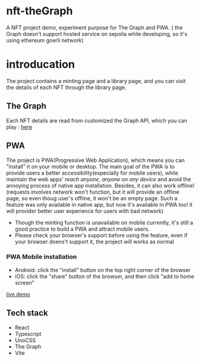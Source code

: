 # nft-theGraph

A NFT project demo, experiment purpose for The Graph and PWA. ( the Graph doesn't support hosted service on sepolia while developing, so it's using ethereum goerli network)

# introducation

The project contains a minting page and a library page, and you can visit the details of each NFT through the library page.

## The Graph

Each NFT details are read from customized the Graph API, which you can play : [here](https://thegraph.com/hosted-service/subgraph/ricy137/fake-doodles)

## PWA

The project is PWA(Progressive Web Application), which means you can "install" it on your mobile or desktop.
The main goal of the PWA is to provide users a better accessibility(especially for mobile users), while maintain the web apps' _reach anyone, anyone on any device_ and avoid the annoying process of native app installation. Besides, it can also work offline! (requests involves network won't function, but it will provide an offline page, so even thoug user's offline, it won't be an empty page. Such a feature was only available in native app, but now it's available in PWA too! it will provider better user experience for users with bad network) 

- Though the minting function is unavailable on mobile currently, it's still a good practice to build a PWA and attract mobile users.
- Please check your browser's support before using the feature, even if your browser doens't support it, the project will works as normal

### PWA Mobile installation

- Android: click the "install" button on the top right corner of the browser
- iOS: click the "share" button of the browser, and then click "add to home screen"

[live demo](https://nft-the-graph.vercel.app/)

## Tech stack

- React
- Typescript
- UnoCSS
- The Graph
- Vite
